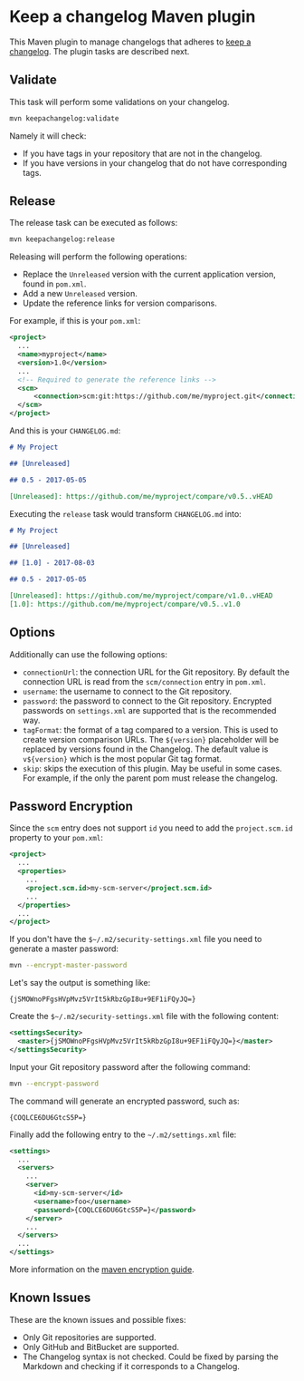 # Keep a changelog Maven plugin

This Maven plugin to manage changelogs that adheres to [keep a
changelog](http://keepachangelog.com/en/1.0.0/). The plugin tasks are described
next.

## Validate

This task will perform some validations on your changelog.

```bash
mvn keepachangelog:validate
```

Namely it will check:

 * If you have tags in your repository that are not in the changelog.
 * If you have versions in your changelog that do not have corresponding tags.

## Release

The release task can be executed as follows:

```bash
mvn keepachangelog:release
```

Releasing will perform the following operations:

 * Replace the `Unreleased` version with the current application version, found in `pom.xml`.
 * Add a new `Unreleased` version.
 * Update the reference links for version comparisons.

For example, if this is your `pom.xml`:

```xml
<project>
  ...
  <name>myproject</name>
  <version>1.0</version>
  ...
  <!-- Required to generate the reference links -->
  <scm>
      <connection>scm:git:https://github.com/me/myproject.git</connection>
  </scm>
</project>
```

And this is your `CHANGELOG.md`:

```markdown
# My Project

## [Unreleased]

## 0.5 - 2017-05-05

[Unreleased]: https://github.com/me/myproject/compare/v0.5..vHEAD
```

Executing the `release` task would transform `CHANGELOG.md` into:

```markdown
# My Project

## [Unreleased]

## [1.0] - 2017-08-03

## 0.5 - 2017-05-05

[Unreleased]: https://github.com/me/myproject/compare/v1.0..vHEAD
[1.0]: https://github.com/me/myproject/compare/v0.5..v1.0
```

## Options

Additionally can use the following options:

 * `connectionUrl`: the connection URL for the Git repository. By default the connection URL is read from the
   `scm/connection` entry in `pom.xml`.
 * `username`: the username to connect to the Git repository.
 * `password`: the password to connect to the Git repository. Encrypted passwords on `settings.xml` are supported that
    is the recommended way.
 * `tagFormat`: the format of a tag compared to a version. This is used to create version comparison URLs. The
   `${version}` placeholder will be replaced by versions found in the Changelog. The default value is `v${version}`
   which is the most popular Git tag format.
 * `skip`: skips the execution of this plugin. May be useful in some cases. For example, if the only the parent pom
   must release the changelog.

## Password Encryption

Since the `scm` entry does not support `id` you need to add the
`project.scm.id` property to your `pom.xml`:

```xml
<project>
  ...
  <properties>
    ...
    <project.scm.id>my-scm-server</project.scm.id>
    ...
  </properties>
  ...
</project>
```

If you don't have the `$~/.m2/security-settings.xml` file you need to generate
a master password: 

```bash
mvn --encrypt-master-password
```

Let's say the output is something like:

```
{jSMOWnoPFgsHVpMvz5VrIt5kRbzGpI8u+9EF1iFQyJQ=}
```

Create the `$~/.m2/security-settings.xml` file with the following content:

```xml
<settingsSecurity>
  <master>{jSMOWnoPFgsHVpMvz5VrIt5kRbzGpI8u+9EF1iFQyJQ=}</master>
</settingsSecurity>
```

Input your Git repository password after the following command:

```bash
mvn --encrypt-password
```

The command will generate an encrypted password, such as:

```
{COQLCE6DU6GtcS5P=}
```

Finally add the following entry to the `~/.m2/settings.xml` file:

```xml
<settings>
  ...
  <servers>
    ...
    <server>
      <id>my-scm-server</id>
      <username>foo</username>
      <password>{COQLCE6DU6GtcS5P=}</password>
    </server>
    ...
  </servers>
  ...
</settings>
```

More information on the [maven encryption
guide](https://maven.apache.org/guides/mini/guide-encryption.html).

## Known Issues

These are the known issues and possible fixes:

 * Only Git repositories are supported.
 * Only GitHub and BitBucket are supported.
 * The Changelog syntax is not checked. Could be fixed by parsing the Markdown and checking if it corresponds to a
   Changelog.
